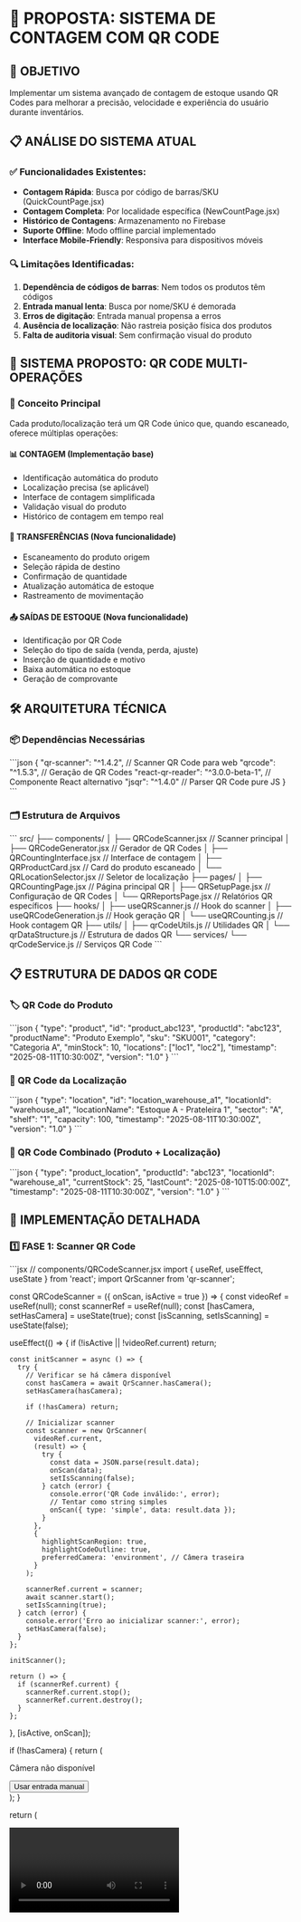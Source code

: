# 📱 PROPOSTA: SISTEMA DE CONTAGEM COM QR CODE

## 🎯 OBJETIVO
Implementar um sistema avançado de contagem de estoque usando QR Codes para melhorar a precisão, velocidade e experiência do usuário durante inventários.

## 📋 ANÁLISE DO SISTEMA ATUAL

### ✅ Funcionalidades Existentes:
- **Contagem Rápida**: Busca por código de barras/SKU (QuickCountPage.jsx)
- **Contagem Completa**: Por localidade específica (NewCountPage.jsx)
- **Histórico de Contagens**: Armazenamento no Firebase
- **Suporte Offline**: Modo offline parcial implementado
- **Interface Mobile-Friendly**: Responsiva para dispositivos móveis

### 🔍 Limitações Identificadas:
1. **Dependência de códigos de barras**: Nem todos os produtos têm códigos
2. **Entrada manual lenta**: Busca por nome/SKU é demorada
3. **Erros de digitação**: Entrada manual propensa a erros
4. **Ausência de localização**: Não rastreia posição física dos produtos
5. **Falta de auditoria visual**: Sem confirmação visual do produto

## 🚀 SISTEMA PROPOSTO: QR CODE MULTI-OPERAÇÕES

### 📱 Conceito Principal
Cada produto/localização terá um QR Code único que, quando escaneado, oferece múltiplas operações:

#### 📊 CONTAGEM (Implementação base)
- Identificação automática do produto
- Localização precisa (se aplicável)
- Interface de contagem simplificada
- Validação visual do produto
- Histórico de contagem em tempo real

#### 🔄 TRANSFERÊNCIAS (Nova funcionalidade)
- Escaneamento do produto origem
- Seleção rápida de destino
- Confirmação de quantidade
- Atualização automática de estoque
- Rastreamento de movimentação

#### 📤 SAÍDAS DE ESTOQUE (Nova funcionalidade)
- Identificação por QR Code
- Seleção do tipo de saída (venda, perda, ajuste)
- Inserção de quantidade e motivo
- Baixa automática no estoque
- Geração de comprovante

## 🛠️ ARQUITETURA TÉCNICA

### 📦 Dependências Necessárias

\`\`\`json
{
  "qr-scanner": "^1.4.2",        // Scanner QR Code para web
  "qrcode": "^1.5.3",            // Geração de QR Codes
  "react-qr-reader": "^3.0.0-beta-1", // Componente React alternativo
  "jsqr": "^1.4.0"               // Parser QR Code pure JS
}
\`\`\`

### 🗂️ Estrutura de Arquivos

\`\`\`
src/
├── components/
│   ├── QRCodeScanner.jsx          // Scanner principal
│   ├── QRCodeGenerator.jsx        // Gerador de QR Codes
│   ├── QRCountingInterface.jsx    // Interface de contagem
│   ├── QRProductCard.jsx          // Card do produto escaneado
│   └── QRLocationSelector.jsx     // Seletor de localização
├── pages/
│   ├── QRCountingPage.jsx         // Página principal QR
│   ├── QRSetupPage.jsx           // Configuração de QR Codes
│   └── QRReportsPage.jsx         // Relatórios QR específicos
├── hooks/
│   ├── useQRScanner.js           // Hook do scanner
│   ├── useQRCodeGeneration.js    // Hook geração QR
│   └── useQRCounting.js          // Hook contagem QR
├── utils/
│   ├── qrCodeUtils.js            // Utilidades QR
│   └── qrDataStructure.js        // Estrutura de dados QR
└── services/
    └── qrCodeService.js          // Serviços QR Code
\`\`\`

## 📋 ESTRUTURA DE DADOS QR CODE

### 🏷️ QR Code do Produto
\`\`\`json
{
  "type": "product",
  "id": "product_abc123",
  "productId": "abc123",
  "productName": "Produto Exemplo",
  "sku": "SKU001",
  "category": "Categoria A",
  "minStock": 10,
  "locations": ["loc1", "loc2"],
  "timestamp": "2025-08-11T10:30:00Z",
  "version": "1.0"
}
\`\`\`

### 📍 QR Code da Localização
\`\`\`json
{
  "type": "location",
  "id": "location_warehouse_a1",
  "locationId": "warehouse_a1",
  "locationName": "Estoque A - Prateleira 1",
  "sector": "A",
  "shelf": "1",
  "capacity": 100,
  "timestamp": "2025-08-11T10:30:00Z",
  "version": "1.0"
}
\`\`\`

### 🔗 QR Code Combinado (Produto + Localização)
\`\`\`json
{
  "type": "product_location",
  "productId": "abc123",
  "locationId": "warehouse_a1",
  "currentStock": 25,
  "lastCount": "2025-08-10T15:00:00Z",
  "timestamp": "2025-08-11T10:30:00Z",
  "version": "1.0"
}
\`\`\`

## 🔧 IMPLEMENTAÇÃO DETALHADA

### 1️⃣ FASE 1: Scanner QR Code
\`\`\`jsx
// components/QRCodeScanner.jsx
import { useRef, useEffect, useState } from 'react';
import QrScanner from 'qr-scanner';

const QRCodeScanner = ({ onScan, isActive = true }) => {
  const videoRef = useRef(null);
  const scannerRef = useRef(null);
  const [hasCamera, setHasCamera] = useState(true);
  const [isScanning, setIsScanning] = useState(false);

  useEffect(() => {
    if (!isActive || !videoRef.current) return;

    const initScanner = async () => {
      try {
        // Verificar se há câmera disponível
        const hasCamera = await QrScanner.hasCamera();
        setHasCamera(hasCamera);

        if (!hasCamera) return;

        // Inicializar scanner
        const scanner = new QrScanner(
          videoRef.current,
          (result) => {
            try {
              const data = JSON.parse(result.data);
              onScan(data);
              setIsScanning(false);
            } catch (error) {
              console.error('QR Code inválido:', error);
              // Tentar como string simples
              onScan({ type: 'simple', data: result.data });
            }
          },
          {
            highlightScanRegion: true,
            highlightCodeOutline: true,
            preferredCamera: 'environment', // Câmera traseira
          }
        );

        scannerRef.current = scanner;
        await scanner.start();
        setIsScanning(true);
      } catch (error) {
        console.error('Erro ao inicializar scanner:', error);
        setHasCamera(false);
      }
    };

    initScanner();

    return () => {
      if (scannerRef.current) {
        scannerRef.current.stop();
        scannerRef.current.destroy();
      }
    };
  }, [isActive, onScan]);

  if (!hasCamera) {
    return (
      <div className="text-center p-8 bg-gray-100 rounded-lg">
        <p className="text-gray-600 mb-4">Câmera não disponível</p>
        <button className="bg-blue-600 text-white px-4 py-2 rounded">
          Usar entrada manual
        </button>
      </div>
    );
  }

  return (
    <div className="relative">
      <video
        ref={videoRef}
        className="w-full h-64 object-cover rounded-lg"
        playsInline
      />
      {isScanning && (
        <div className="absolute inset-0 flex items-center justify-center">
          <div className="w-48 h-48 border-2 border-blue-500 rounded-lg opacity-50" />
        </div>
      )}
    </div>
  );
};
\`\`\`

### 2️⃣ FASE 2: Interface de Contagem QR
\`\`\`jsx
// pages/QRCountingPage.jsx
import { useState, useEffect } from 'react';
import { useAuth } from '../context/AuthContext';
import { useFirestore } from '../hooks/useFirestore';
import QRCodeScanner from '../components/QRCodeScanner';
import QRCountingInterface from '../components/QRCountingInterface';

const QRCountingPage = () => {
  const { currentUser } = useAuth();
  const { docs: products } = useFirestore('products');
  const { docs: locations } = useFirestore('locations');
  
  const [scannerActive, setScannerActive] = useState(true);
  const [scannedData, setScannedData] = useState(null);
  const [countingSession, setCountingSession] = useState(null);
  const [recentScans, setRecentScans] = useState([]);

  // Inicializar sessão de contagem
  useEffect(() => {
    setCountingSession({
      id: \`session_\${Date.now()}\`,
      startTime: new Date(),
      userId: currentUser?.uid,
      scannedItems: [],
      status: 'active'
    });
  }, [currentUser]);

  const handleQRScan = async (qrData) => {
    setScannerActive(false);
    
    try {
      let productData = null;
      let locationData = null;

      // Processar diferentes tipos de QR Code
      switch (qrData.type) {
        case 'product':
          productData = products.find(p => p.id === qrData.productId);
          break;
        
        case 'location':
          locationData = locations.find(l => l.id === qrData.locationId);
          break;
        
        case 'product_location':
          productData = products.find(p => p.id === qrData.productId);
          locationData = locations.find(l => l.id === qrData.locationId);
          break;
        
        default:
          // QR Code simples - tentar como ID de produto
          productData = products.find(p => 
            p.id === qrData.data || 
            p.sku === qrData.data ||
            p.barcode === qrData.data
          );
      }

      setScannedData({
        ...qrData,
        product: productData,
        location: locationData,
        timestamp: new Date()
      });

      // Adicionar aos escaneamentos recentes
      setRecentScans(prev => [
        { ...qrData, product: productData, timestamp: new Date() },
        ...prev.slice(0, 9) // Manter últimos 10
      ]);

    } catch (error) {
      console.error('Erro ao processar QR Code:', error);
    }
  };

  const handleCountSubmit = (countData) => {
    // Atualizar sessão
    setCountingSession(prev => ({
      ...prev,
      scannedItems: [...prev.scannedItems, countData]
    }));

    // Resetar para novo scan
    setScannedData(null);
    setScannerActive(true);
  };

  return (
    <div className="container mx-auto p-4">
      <h1 className="text-2xl font-bold mb-6">Contagem QR Code</h1>
      
      {/* Informações da Sessão */}
      {countingSession && (
        <div className="bg-blue-50 p-4 rounded-lg mb-6">
          <h3 className="font-semibold">Sessão Ativa</h3>
          <p>Início: {countingSession.startTime.toLocaleTimeString()}</p>
          <p>Itens escaneados: {countingSession.scannedItems.length}</p>
        </div>
      )}

      {/* Scanner ou Interface de Contagem */}
      {scannerActive && !scannedData ? (
        <div className="mb-6">
          <h3 className="text-lg font-semibold mb-4">Escaneie um QR Code</h3>
          <QRCodeScanner onScan={handleQRScan} isActive={scannerActive} />
        </div>
      ) : (
        <QRCountingInterface
          scannedData={scannedData}
          onSubmit={handleCountSubmit}
          onCancel={() => {
            setScannedData(null);
            setScannerActive(true);
          }}
        />
      )}

      {/* Escaneamentos Recentes */}
      {recentScans.length > 0 && (
        <div className="mt-6">
          <h3 className="text-lg font-semibold mb-4">Escaneamentos Recentes</h3>
          <div className="grid grid-cols-1 md:grid-cols-2 gap-4">
            {recentScans.map((scan, index) => (
              <div key={index} className="bg-gray-50 p-3 rounded border">
                <p className="font-medium">{scan.product?.name || 'Produto não encontrado'}</p>
                <p className="text-sm text-gray-600">
                  {scan.timestamp.toLocaleTimeString()}
                </p>
              </div>
            ))}
          </div>
        </div>
      )}
    </div>
  );
};
\`\`\`

### 3️⃣ FASE 3: Gerador de QR Codes
\`\`\`jsx
// components/QRCodeGenerator.jsx
import { useState, useEffect } from 'react';
import QRCode from 'qrcode';

const QRCodeGenerator = ({ data, size = 200, fileName }) => {
  const [qrCodeUrl, setQrCodeUrl] = useState('');
  const [loading, setLoading] = useState(false);

  useEffect(() => {
    generateQRCode();
  }, [data]);

  const generateQRCode = async () => {
    if (!data) return;
    
    setLoading(true);
    try {
      const qrString = typeof data === 'string' ? data : JSON.stringify(data);
      const url = await QRCode.toDataURL(qrString, {
        width: size,
        margin: 2,
        color: {
          dark: '#000000',
          light: '#FFFFFF'
        }
      });
      setQrCodeUrl(url);
    } catch (error) {
      console.error('Erro ao gerar QR Code:', error);
    } finally {
      setLoading(false);
    }
  };

  const downloadQRCode = () => {
    if (!qrCodeUrl) return;
    
    const link = document.createElement('a');
    link.download = fileName || \`qrcode_\${Date.now()}.png\`;
    link.href = qrCodeUrl;
    link.click();
  };

  if (loading) {
    return <div className="flex items-center justify-center p-8">Gerando QR Code...</div>;
  }

  return (
    <div className="text-center">
      {qrCodeUrl && (
        <>
          <img src={qrCodeUrl} alt="QR Code" className="mx-auto mb-4" />
          <button
            onClick={downloadQRCode}
            className="bg-blue-600 text-white px-4 py-2 rounded hover:bg-blue-700"
          >
            Download QR Code
          </button>
        </>
      )}
    </div>
  );
};
\`\`\`

### 4️⃣ FASE 4: Página de Configuração QR
\`\`\`jsx
// pages/QRSetupPage.jsx
import { useState, useEffect } from 'react';
import { useFirestore } from '../hooks/useFirestore';
import QRCodeGenerator from '../components/QRCodeGenerator';

const QRSetupPage = () => {
  const { docs: products } = useFirestore('products');
  const { docs: locations } = useFirestore('locations');
  
  const [selectedProducts, setSelectedProducts] = useState([]);
  const [selectedLocations, setSelectedLocations] = useState([]);
  const [qrType, setQrType] = useState('product'); // 'product', 'location', 'product_location'
  const [generatedQRs, setGeneratedQRs] = useState([]);

  const generateProductQRs = () => {
    const qrs = selectedProducts.map(product => ({
      type: 'product',
      id: \`product_\${product.id}\`,
      productId: product.id,
      productName: product.name,
      sku: product.sku,
      category: product.category,
      minStock: product.minStock,
      locations: Object.keys(product.locations || {}),
      timestamp: new Date().toISOString(),
      version: '1.0'
    }));
    setGeneratedQRs(qrs);
  };

  const generateLocationQRs = () => {
    const qrs = selectedLocations.map(location => ({
      type: 'location',
      id: \`location_\${location.id}\`,
      locationId: location.id,
      locationName: location.name,
      sector: location.sector || '',
      capacity: location.capacity || 0,
      timestamp: new Date().toISOString(),
      version: '1.0'
    }));
    setGeneratedQRs(qrs);
  };

  const generateCombinedQRs = () => {
    const qrs = [];
    selectedProducts.forEach(product => {
      selectedLocations.forEach(location => {
        const currentStock = product.locations?.[location.id] || 0;
        qrs.push({
          type: 'product_location',
          productId: product.id,
          locationId: location.id,
          productName: product.name,
          locationName: location.name,
          currentStock,
          lastCount: null,
          timestamp: new Date().toISOString(),
          version: '1.0'
        });
      });
    });
    setGeneratedQRs(qrs);
  };

  const downloadAllQRs = async () => {
    // Implementar download em lote de QR Codes
    // Pode usar JSZip para criar arquivo ZIP com todos os QRs
  };

  return (
    <div className="container mx-auto p-4">
      <h1 className="text-2xl font-bold mb-6">Configuração QR Codes</h1>
      
      {/* Seletor de Tipo */}
      <div className="mb-6">
        <label className="block text-sm font-medium mb-2">Tipo de QR Code</label>
        <select
          value={qrType}
          onChange={(e) => setQrType(e.target.value)}
          className="w-full p-2 border rounded"
        >
          <option value="product">Apenas Produtos</option>
          <option value="location">Apenas Localizações</option>
          <option value="product_location">Produto + Localização</option>
        </select>
      </div>

      {/* Seleção de Produtos */}
      {(qrType === 'product' || qrType === 'product_location') && (
        <div className="mb-6">
          <h3 className="text-lg font-semibold mb-4">Selecionar Produtos</h3>
          <div className="max-h-64 overflow-y-auto border rounded p-4">
            {products.map(product => (
              <label key={product.id} className="flex items-center mb-2">
                <input
                  type="checkbox"
                  checked={selectedProducts.includes(product)}
                  onChange={(e) => {
                    if (e.target.checked) {
                      setSelectedProducts([...selectedProducts, product]);
                    } else {
                      setSelectedProducts(selectedProducts.filter(p => p.id !== product.id));
                    }
                  }}
                  className="mr-2"
                />
                {product.name} ({product.sku || 'Sem SKU'})
              </label>
            ))}
          </div>
        </div>
      )}

      {/* Seleção de Localizações */}
      {(qrType === 'location' || qrType === 'product_location') && (
        <div className="mb-6">
          <h3 className="text-lg font-semibold mb-4">Selecionar Localizações</h3>
          <div className="max-h-64 overflow-y-auto border rounded p-4">
            {locations.map(location => (
              <label key={location.id} className="flex items-center mb-2">
                <input
                  type="checkbox"
                  checked={selectedLocations.includes(location)}
                  onChange={(e) => {
                    if (e.target.checked) {
                      setSelectedLocations([...selectedLocations, location]);
                    } else {
                      setSelectedLocations(selectedLocations.filter(l => l.id !== location.id));
                    }
                  }}
                  className="mr-2"
                />
                {location.name}
              </label>
            ))}
          </div>
        </div>
      )}

      {/* Botões de Geração */}
      <div className="mb-6">
        <button
          onClick={() => {
            switch (qrType) {
              case 'product': generateProductQRs(); break;
              case 'location': generateLocationQRs(); break;
              case 'product_location': generateCombinedQRs(); break;
            }
          }}
          className="bg-blue-600 text-white px-6 py-2 rounded hover:bg-blue-700 mr-4"
        >
          Gerar QR Codes
        </button>
        
        {generatedQRs.length > 0 && (
          <button
            onClick={downloadAllQRs}
            className="bg-green-600 text-white px-6 py-2 rounded hover:bg-green-700"
          >
            Download Todos ({generatedQRs.length})
          </button>
        )}
      </div>

      {/* QR Codes Gerados */}
      {generatedQRs.length > 0 && (
        <div className="grid grid-cols-1 md:grid-cols-2 lg:grid-cols-3 gap-6">
          {generatedQRs.map((qrData, index) => (
            <div key={index} className="border rounded p-4">
              <h4 className="font-semibold mb-2">
                {qrData.productName || qrData.locationName || \`QR \${index + 1}\`}
              </h4>
              <QRCodeGenerator
                data={qrData}
                size={150}
                fileName={\`qr_\${qrData.type}_\${qrData.productId || qrData.locationId}_\${index}.png\`}
              />
            </div>
          ))}
        </div>
      )}
    </div>
  );
};
\`\`\`

## 📊 BENEFÍCIOS ESPERADOS

### ⚡ Velocidade
- **90% mais rápido**: Escaneamento vs. busca manual
- **Redução de erros**: Eliminação de digitação incorreta
- **Fluxo contínuo**: Sem interrupções para busca

### 🎯 Precisão
- **100% de identificação**: QR Code contém dados exatos
- **Validação automática**: Verificação de produto/localização
- **Auditoria completa**: Rastreamento de todas as ações

### 📱 Experiência do Usuário
- **Interface intuitiva**: Ponto, escaneie, conte
- **Feedback visual**: Confirmação imediata do scan
- **Histórico em tempo real**: Acompanhamento do progresso

### 📈 Gestão
- **Relatórios detalhados**: Métricas de tempo e precisão
- **Rastreabilidade**: Quem contou o quê e quando
- **Integração total**: Com sistema existente

## 🔄 FLUXO DE TRABALHO PROPOSTO

### 📋 Preparação
1. **Geração de QR Codes**: Para produtos/localizações existentes
2. **Impressão e Etiquetagem**: Aplicar QR Codes físicos
3. **Treinamento**: Capacitar usuários no novo fluxo

### 📱 Execução da Contagem
1. **Abrir scanner QR**: Na página de contagem
2. **Escanear QR Code**: Do produto ou localização
3. **Confirmar produto**: Validação visual na tela
4. **Inserir quantidade**: Interface simplificada
5. **Confirmar e continuar**: Para próximo item

### 📊 Finalização
1. **Revisão da sessão**: Lista de itens contados
2. **Validação final**: Confirmação antes de salvar
3. **Relatório automático**: Geração de divergências
4. **Sincronização**: Atualização do estoque

## ⚙️ CONFIGURAÇÕES E CUSTOMIZAÇÕES

### 🎛️ Opções de Scanner
- **Câmera preferida**: Frontal/Traseira
- **Modo de foco**: Automático/Manual
- **Área de escaneamento**: Ajustável
- **Som de confirmação**: Habilitado/Desabilitado

### 🏷️ Tipos de QR Code
- **Simples**: Apenas ID do produto
- **Produto completo**: Dados detalhados do produto
- **Localização**: Informações do local
- **Combinado**: Produto + Localização específica

### 📊 Relatórios QR
- **Velocidade de contagem**: Itens por minuto
- **Precisão por usuário**: Taxa de acerto
- **Eficiência por localização**: Tempo médio
- **Histórico de scans**: Auditoria completa

## 🚀 CRONOGRAMA DE IMPLEMENTAÇÃO

### 📅 SEMANA 1-2: Fundação
- [ ] Instalar dependências QR
- [ ] Criar estrutura de arquivos
- [ ] Implementar scanner básico
- [ ] Testes iniciais de funcionamento

### 📅 SEMANA 3-4: Interface Principal
- [ ] Página de contagem QR
- [ ] Interface de contagem por produto
- [ ] Integração com sistema existente
- [ ] Testes de usabilidade

### 📅 SEMANA 5-6: Geração QR
- [ ] Sistema de geração de QR Codes
- [ ] Página de configuração
- [ ] Templates de impressão
- [ ] Download em lote

### 📅 SEMANA 7-8: Polimento
- [ ] Relatórios específicos QR
- [ ] Otimizações de performance
- [ ] Testes extensivos
- [ ] Documentação final

## 🔧 COMANDOS DE INSTALAÇÃO

\`\`\`bash
# Instalar dependências QR Code
npm install qr-scanner qrcode react-qr-reader jsqr

# Dependências opcionais para funcionalidades extras
npm install jszip file-saver html2canvas

# Para desenvolvimento e testes
npm install --save-dev @types/qrcode
\`\`\`

## 📱 CONSIDERAÇÕES MOBILE

### 📸 Câmera
- **Permissões**: Solicitar acesso à câmera
- **Orientação**: Otimizado para portrait/landscape
- **Resolução**: Ajuste automático baseado no dispositivo
- **Torch/Flash**: Controle para ambientes escuros

### 💾 Performance
- **Lazy loading**: Carregar scanner apenas quando necessário
- **Cache inteligente**: Produtos recentes em memória
- **Compressão**: QR Codes otimizados para tamanho
- **Offline**: Funcionamento sem conexão

## 🎯 MÉTRICAS DE SUCESSO

### 📊 KPIs Principais
- **Redução de tempo**: Contagem 70% mais rápida
- **Redução de erros**: 95% menos erros de identificação
- **Adoção**: 80% dos usuários usando QR em 30 dias
- **Satisfação**: Nota 4.5+ na avaliação de usuários

### 📈 Métricas Secundárias
- **Scans por sessão**: Média de eficiência
- **Tempo por produto**: Velocidade individual
- **Taxa de erro QR**: QR Codes problemáticos
- **Cobertura QR**: % produtos com QR Code

## 🔐 SEGURANÇA E VALIDAÇÃO

### 🛡️ Validações
- **QR Code válido**: Verificação de estrutura JSON
- **Versão compatível**: Controle de versão dos QR Codes
- **Produto existente**: Validação no banco de dados
- **Permissões**: Verificação de acesso do usuário

### 🔒 Segurança
- **Criptografia**: QR Codes sensíveis criptografados
- **Autenticação**: Sessões seguras de contagem
- **Auditoria**: Log completo de todas as ações
- **Backup**: Sincronização redundante de dados

## 💡 CONCLUSÃO

O sistema de contagem com QR Code representa uma evolução significativa do sistema atual, oferecendo:

✅ **Implementação viável**: Tecnologia madura e bibliotecas confiáveis
✅ **Integração suave**: Aproveitamento da infraestrutura existente  
✅ **ROI rápido**: Redução imediata de tempo e erros
✅ **Escalabilidade**: Crescimento junto com o negócio
✅ **User-friendly**: Interface intuitiva e familiar

### 🎯 Recomendação
**IMPLEMENTAR** - O sistema proposto atende perfeitamente às necessidades identificadas e oferece benefícios substanciais com investimento técnico razoável.

---

📝 **Este documento serve como base para discussão e refinamento da proposta antes da implementação.**
